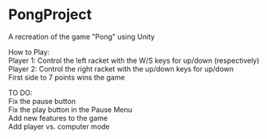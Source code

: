 # PongProject
A recreation of the game "Pong" using Unity


How to Play:<br />
  Player 1: Control the left racket with the W/S keys for up/down (respectively)<br />
  Player 2: Control the right racket with the up/down keys for up/down<br />
  First side to 7 points wins the game
  
  
TO DO:<br />
  Fix the pause button<br />
  Fix the play button in the Pause Menu<br />
  Add new features to the game<br />
  Add player vs. computer mode
